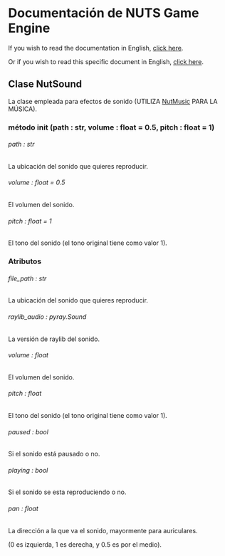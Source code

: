 # Documentación de NUTS Game Engine

If you wish to read the documentation in English, [click here](/DOCUMENTATION/INDEX.md).

Or if you wish to read this specific document in English, [click here](/DOCUMENTATION/FILES/NUTSOUND.md).

## Clase NutSound

La clase empleada para efectos de sonido (UTILIZA [NutMusic](/DOCUMENTATION_Ñ/FILES/NUTMUSIC.md) PARA LA MÚSICA).

### método init (path : str, volume : float = 0.5, pitch : float = 1)

###### path : str

La ubicación del sonido que quieres reproducir.

###### volume : float = 0.5

El volumen del sonido.

###### pitch : float = 1

El tono del sonido (el tono original tiene como valor 1).

### Atributos

###### file_path : str

La ubicación del sonido que quieres reproducir.

###### raylib_audio : pyray.Sound

La versión de raylib del sonido.

###### volume : float

El volumen del sonido.

###### pitch : float

El tono del sonido (el tono original tiene como valor 1).

###### paused : bool

Si el sonido está pausado o no.

###### playing : bool

Si el sonido se esta reproduciendo o no.

###### pan : float

La dirección a la que va el sonido, mayormente para auriculares.

(0 es izquierda, 1 es derecha, y 0.5 es por el medio).

